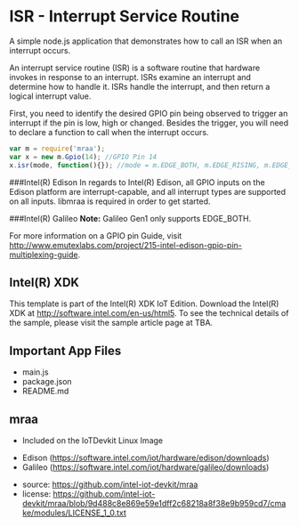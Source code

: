 ISR - Interrupt Service Routine
============================
A simple node.js application that demonstrates how to call an ISR when an interrupt occurs.

An interrupt service routine (ISR) is a software routine that hardware invokes in response to an interrupt. ISRs examine an interrupt and determine how to handle it. ISRs handle the interrupt, and then return a logical interrupt value.

First, you need to identify the desired GPIO pin being observed to trigger an interrupt if the pin is low, high or changed. Besides the trigger, you will need to declare a function to call when the interrupt occurs.

```javascript
var m = require('mraa');
var x = new m.Gpio(14); //GPIO Pin 14
x.isr(mode, function(){}); //mode = m.EDGE_BOTH, m.EDGE_RISING, m.EDGE_NONE, or m.EDGE_FALLING
```


###Intel(R) Edison
In regards to Intel(R) Edison, all GPIO inputs on the Edison platform are interrupt-capable, and all interrupt types are supported on all inputs. libmraa is required in order to get started. 

###Intel(R) Galileo
**Note:** Galileo Gen1 only supports EDGE_BOTH.


For more information on a GPIO pin Guide, visit http://www.emutexlabs.com/project/215-intel-edison-gpio-pin-multiplexing-guide.

Intel(R) XDK 
-------------------------------------------
This template is part of the Intel(R) XDK IoT Edition. 
Download the Intel(R) XDK at http://software.intel.com/en-us/html5. To see the technical details of the sample, 
please visit the sample article page at TBA.

Important App Files
---------------------------
* main.js
* package.json
* README.md

mraa
--------------------------------------------
* Included on the IoTDevkit Linux Image
- Edison 	(https://software.intel.com/iot/hardware/edison/downloads)
- Galileo 	(https://software.intel.com/iot/hardware/galileo/downloads)

* source:  https://github.com/intel-iot-devkit/mraa
* license:  https://github.com/intel-iot-devkit/mraa/blob/9d488c8e869e59e1dff2c68218a8f38e9b959cd7/cmake/modules/LICENSE_1_0.txt
